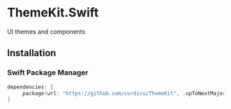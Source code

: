 # ThemeKit.Swift
UI themes and components
## Installation

### Swift Package Manager

```swift
dependencies: [
    .package(url: "https://github.com/curdicu/ThemeKit", .upToNextMajor(from: "1.0.0"))
]
```